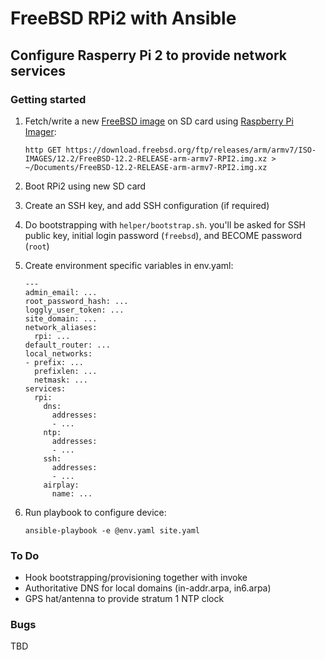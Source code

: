 # FreeBSD RPi2 with Ansible

## Configure Rasperry Pi 2 to provide network services

### Getting started

1. Fetch/write a new [FreeBSD image](https://www.freebsd.org/where.html) on SD card using [Raspberry Pi Imager](https://www.raspberrypi.org/software/):

       http GET https://download.freebsd.org/ftp/releases/arm/armv7/ISO-IMAGES/12.2/FreeBSD-12.2-RELEASE-arm-armv7-RPI2.img.xz > ~/Documents/FreeBSD-12.2-RELEASE-arm-armv7-RPI2.img.xz
2. Boot RPi2 using new SD card
3. Create an SSH key, and add SSH configuration (if required)
4. Do bootstrapping with `helper/bootstrap.sh`. you'll be asked for SSH public key, initial login password (`freebsd`), and BECOME password (`root`)
5. Create environment specific variables in env.yaml:

       ---
       admin_email: ...
       root_password_hash: ...
       loggly_user_token: ...
       site_domain: ...
       network_aliases:
         rpi: ...
       default_router: ...
       local_networks:
       - prefix: ...
         prefixlen: ...
         netmask: ...
       services:
         rpi:
           dns:
             addresses:
             - ...
           ntp:
             addresses:
             - ...
           ssh:
             addresses:
             - ...
           airplay:
             name: ...

6. Run playbook to configure device:

       ansible-playbook -e @env.yaml site.yaml

### To Do

- Hook bootstrapping/provisioning together with invoke
- Authoritative DNS for local domains (in-addr.arpa, in6.arpa)
- GPS hat/antenna to provide stratum 1 NTP clock

### Bugs

TBD
